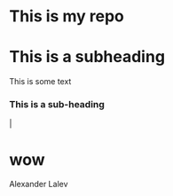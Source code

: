  # This is my repo
 
 # This is a subheading

This is some text

### This is a sub-heading 
|
# wow

Alexander Lalev
